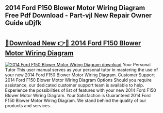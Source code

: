 ## 2014 Ford F150 Blower Motor Wiring Diagram Free Pdf Download - Part-vjI New Repair Owner Guide uDjfk

# <h2><a href="http://dfkyfa.blite.top/?on=2014+Ford+F150+Blower+Motor+Wiring+Diagram">🔗Download New 👉🔴 2014 Ford F150 Blower Motor Wiring Diagram</a></h2>

[![2014 Ford F150 Blower Motor Wiring Diagram download](https://i.imgur.com/lujVjoI.png)](http://dfkyfa.blite.top/?on=2014+Ford+F150+Blower+Motor+Wiring+Diagram)
Your Personal Tutor This user manual serves as your personal tutor in mastering the use of your new 2014 Ford F150 Blower Motor Wiring Diagram. Customer Support 2014 Ford F150 Blower Motor Wiring Diagram Options Should you require assistance, our dedicated customer support team is available to help. Experience the possibilities of list of features with your new 2014 Ford F150 Blower Motor Wiring Diagram. Your Satisfaction is Guaranteed 2014 Ford F150 Blower Motor Wiring Diagram. We stand behind the quality of our products and services.
